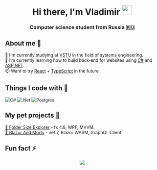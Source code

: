 <h1 align="center">Hi there, I'm Vladimir
<img src="https://github.com/blackcater/blackcater/raw/main/images/Hi.gif" height="32"/></h1>
<h3 align="center">Computer science student from Russia 🇷🇺</h3>  

## About me 💬  

🔬 I'm currently studying at [VSTU](https://www.vstu.ru/) in the field of systems engineering.   
🌱 I’m currently learning how to build back-end for websites using [C#](https://learn.microsoft.com/ru-ru/dotnet/csharp/) and [ASP.NET](https://dotnet.microsoft.com/en-us/apps/aspnet).  
📫 Want to try [React](https://ru.reactjs.org/) + [TypeScript](https://www.typescriptlang.org/) in the future

## Things I code with 🔭
![C#](https://img.shields.io/badge/c%23-%23239120.svg?style=for-the-badge&logo=c-sharp&logoColor=white) ![.Net](https://img.shields.io/badge/.NET-5C2D91?style=for-the-badge&logo=.net&logoColor=white) ![Postgres](https://img.shields.io/badge/postgres-%23316192.svg?style=for-the-badge&logo=postgresql&logoColor=white) 
  
## My pet projects 🚧  
[📁 Folder Size Explorer](https://github.com/The-Katsu/FolderSizeExplorer) - fx 4.8, WPF, MVVM.  
[🔫 Blazor And Morty](https://github.com/The-Katsu/BlazorAndMorty) - net 7, Blazor WASM, GraphQL.Client

##  Fun fact ⚡

<p align="center">
  <img src="https://github-readme-streak-stats.herokuapp.com/?user=The-Katsu" />
</p>



<!--
**The-Katsu/The-Katsu** is a ✨ _special_ ✨ repository because its `README.md` (this file) appears on your GitHub profile.

<p align="center">
  <img src="https://github-readme-stats.vercel.app/api/top-langs/?username=The-Katsu&layout=compact&theme=buefy" />
</p> 

Here are some ideas to get you started:

- 🔭 I’m currently working on ...
- 🌱 I’m currently learning ...
- 👯 I’m looking to collaborate on ...
- 🤔 I’m looking for help with ...
- 💬 Ask me about ...
- 📫 How to reach me: ...
- 😄 Pronouns: ...
- ⚡ Fun fact: ...


[![Top Langs](https://github-readme-stats.vercel.app/api/top-langs/?username=The-Katsu&layout=compact)](https://github.com/anuraghazra/github-readme-stats)
-->
